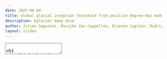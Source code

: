 ```yaml
---
date: 2025-06-04
title: Global glacial inception threshold from positive degree-day modelling
description: bglacier deep dive
author: Julien Seguinot, Marijke Van Cappellen, Etienne Legrain, Rodrigo Aguayo, Lander Van Tricht, Andreas Born, and Harry Zekollari
layout: slides
---
```


<!-- can't be moved to template -->
<section data-markdown data-separator-notes="^:::">
<textarea data-template>

# Global glacial inception threshold <br> from positive degree-day modelling

<!-- .element: style="padding-top: 2em; text-shadow: 0 0 100px #000;" -->

<div class="titlebox" >

<!-- .slide: data-background-image="https://live.staticflickr.com/65535/48968011203_c9c640445c_k.jpg" -->

<!-- **Global glacial inception threshold from positive degree-day modelling.** -->
[J. Seguinot](https://juseg.dev), M. Van Cappellen, E. Legrain, R. Aguayo, L.
Van Tricht, A. Born, and H. Zekollari. VUB, 4 Jun 2025.

</div>

---

### Glaciers and paleoglaciers

<div class="r-stack">
  <img src="../assets/figures/worldmap_glaciers.png">
  <img src="../assets/figures/worldmap_paleoglaciers.png" class="fragment">
</div>
<div>
  <span style="font-size: 1.5em">-4.8±2.5°C</span></br>
  <span style="font-size: 0.75em">(Kageyama et al., 2021)</span>
</div>

<!-- .element: class="blue fragment" style="bottom: 0; margin: 0; padding: 3em; position: absolute" -->

---

### Global degree-day modelling

- CHELSA-W5E5 ca. 1 km input climate (T, P, σ)
- Temperature offset +5.0, +4.8, ..., -20.0 K
- Postive degree-day mass balance  model

~

→ Global **glacial inception threshold**<br>
(temperature change needed to begin glacier growth)

---

### Input climatology

<img class="r-stretch" src="../assets/figures/glopdd_input_cw5e5.png">

---

### Glacial inception threshold

<img class="r-stretch" src="../assets/figures/glopdd_world_cw5e5.png">

---

### Glacial inception threshold

<img class="r-stretch" src="../assets/figures/glopdd_local_cw5e5.png">

---

### Glacial inception threshold

<img class="r-stretch" src="../assets/figures/glopdd_japan_cw5e5.png">

---

### Glacial inception areas

<img class="r-stretch" src="../assets/figures/glopdd_areas_cw5e5.png">

---

### Vs. current equilibrium lines

<div class="r-stack r-stretch">
  <img src="../assets/figures/glopdd_zonal_oggm.png">
  <img src="../assets/figures/glopdd_zonal_elas.png" class="fragment">
  <img src="../assets/figures/glopdd_zonal_cw5e5.png" class="fragment">
</div>

---

### Vs. PMIP4 and LGM equilibrium lines

<img class="r-stretch" src="../assets/figures/glopdd_pmip4_cw5e5.png">

See also poster **EGU25-6672** by Van Cappellen et al.

---

### Glacial inception on the Austria Center

<div class="multicol">
  <div class="column">
    <img src="../assets/figures/glopdd_vienna_cw5e5.png">
  </div>
  <div class="column">
    <p>(but glaciers from the Alps would flow here first)</p>
    <div style="background: white; display: flex; justify-content: space-around; padding: 0.5em 1em">
      <img height="100px" src="../assets/logos/logo_fwo.png">
      <img height="120px" src="../assets/logos/logo_egu_plain_blue.png">
    </div>
    <div style="background: white; padding: 0.5em 1em">
      <img src="../assets/logos/logo_bglacier.png">
    </div>
  </div>
</div>

---

### Glacial inception in Belgium

<img class="r-stretch" src="../assets/figures/glopdd_belux_cw5e5.png">

---

### Sensitivity to precipitation

<img class="r-stretch" src="../assets/figures/glopdd_world_pdiff.png">

---

### Sensitivity to PDD factor

<img class="r-stretch" src="../assets/figures/glopdd_world_fdiff.png">

---

### Sensitivity to input climate

<img class="r-stretch" src="../assets/figures/glopdd_world_sdiff.png">

---

### Open questions

<div class="multicol">
  <div class="column">

- Include warmer climates (a.k.a
glacial deception threshold)?
- CHELSA-ERA5 vs -W5E5?
- Calibrate degree-day factor?
- More validation against PMIP4?

</div>
  <div class="column">
    <img src="../assets/figures/glopdd_areas_cw5e5_log.png">
  </div>
</div>


<!-- can't be moved to template -->
<!-- can't be moved to template -->
</textarea>
</section>
